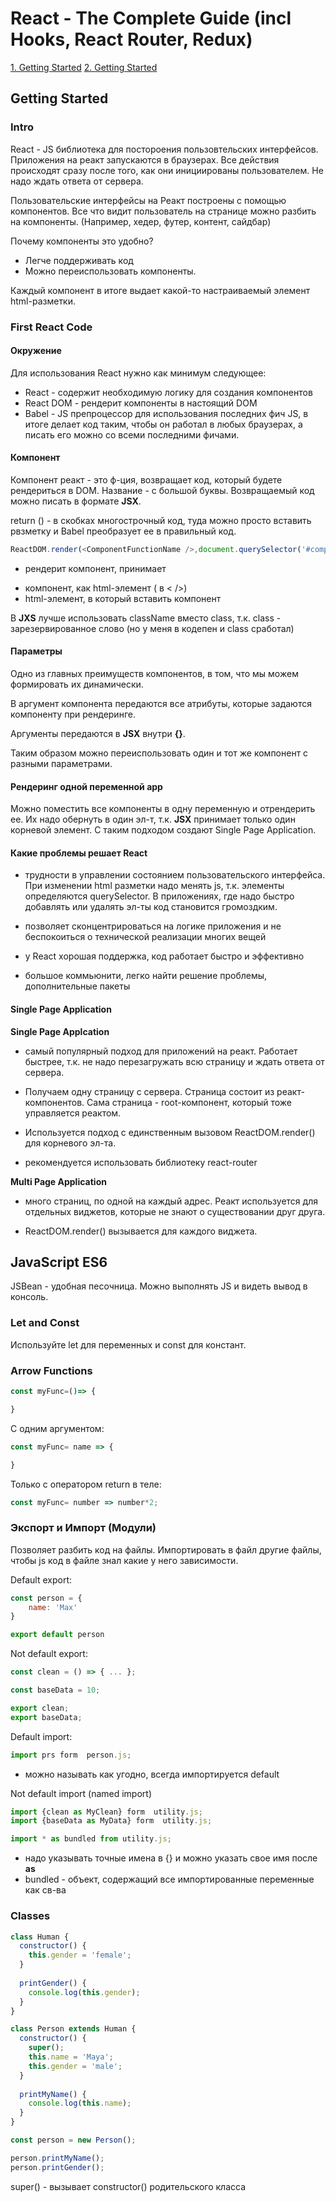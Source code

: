 # React - The Complete Guide (incl Hooks, React Router, Redux) 

[1. Getting Started](#getting-started)
[2. Getting Started](#javascript-es6)

## Getting Started

### Intro

React - JS библиотека для постороения пользовтельских интерфейсов. Приложения на реакт запускаются в браузерах. Все действия происходят сразу после того, как они инициированы пользователем. Не надо ждать ответа от сервера.

Пользовательские интерфейсы на Реакт построены с помощью компонентов. Все что видит пользователь на странице можно разбить на компоненты. (Например, хедер, футер, контент, сайдбар)

Почему компоненты это удобно?

 * Легче поддерживать код
 * Можно переиспользовать компоненты.

 Каждый компонент в итоге выдает какой-то настраиваемый элемент html-разметки.


### First React Code

#### Окружение

Для использования React нужно как минимум следующее:

 * React - содержит необходимую логику для создания компонентов
 * React DOM - рендерит компоненты в настоящий DOM
 * Babel - JS препроцессор для использования последних фич JS, в итоге делает код таким, чтобы он работал в любых браузерах, а писать его можно со всеми последними фичами.

#### Компонент

Компонент реакт - это ф-ция, возвращает код, который будете рендериться в DOM.
Название - с большой буквы.
Возвращаемый код можно писать в формате **JSX**.

return () - в скобках многострочный код, туда можно просто вставить рвзметку и Babel преобразует ее в правильный код.

```javascript
ReactDOM.render(<ComponentFunctionName />,document.querySelector('#componentBlockId'));
```

- рендерит компонент, принимает

 * компонент, как html-элемент ( в < />)
 * html-элемент, в который вставить компонент

В **JXS** лучше использовать className вместо class, т.к. class - зарезервированное слово (но у меня в кодепен и class сработал)

#### Параметры

Одно из главных преимуществ компонентов, в том, что мы можем формировать их динамически.

В аргумент компонента передаются все атрибуты, которые задаются компоненту при рендеринге.

Аргументы передаются в **JSX** внутри **{}**.

Таким образом можно переиспользовать один и тот же компонент с разными параметрами.

#### Рендеринг одной переменной app

Можно поместить все компоненты в одну переменную и отрендерить ее. Их надо обернуть в один эл-т, т.к. **JSX** принимает только один корневой элемент.
С таким подходом создают Single Page Application.


#### Какие проблемы решает React

 * трудности в управлении состоянием пользовательского интерфейса. При изменении html разметки надо менять js, т.к. элементы определяются querySelector. В приложениях, где надо быстро добавлять или удалять эл-ты код становится громоздким.

 * позволяет сконцентрироваться на логике приложения и не беспокоиться о технической реализации многих вещей

 * у React хорошая поддержка, код работает быстро и эффективно

 * большое коммьюнити, легко найти решение проблемы, дополнительные пакеты


#### Single Page Application


**Single Page Applcation**

 - самый популярный подход для приложений на реакт. Работает быстрее, т.к. не надо перезагружать всю страницу и ждать ответа от сервера.

 * Получаем одну страницу с сервера. Страница состоит из реакт-компонентов. Сама страница - root-компонент, который тоже управляется реактом.

 * Используется подход с единственным вызовом ReactDOM.render() для корневого эл-та.

 * рекомендуется использовать библиотеку react-router


 **Multi Page Application**

 * много страниц, по одной на каждый адрес. Реакт используется для отдельных виджетов, которые не знают о существовании друг друга.

 * ReactDOM.render() вызывается для каждого виджета.


## JavaScript ES6

JSBean - удобная песочница. Можно выполнять JS и видеть вывод в консоль.

### Let and Const

Используйте let для переменных и const для констант.

### Arrow Functions


```javascript
const myFunc=()=> {

}
````

С одним аргументом:

```javascript
const myFunc= name => {

}
````

Только с оператором return в теле:

```javascript
const myFunc= number => number*2;
````


### Экспорт и Импорт (Модули)

Позволяет разбить код на файлы. Импортировать в файл другие файлы, чтобы js код в файле знал какие у него зависимости.


Default export: 
```javascript
const person = {
	name: 'Max'
}

export default person
````

Not default export: 

```javascript
const clean = () => { ... };

const baseData = 10;

export clean;
export baseData;
````

Default import:

```javascript
import prs form  person.js;
````

* можно называть как угодно, всегда импортируется default


Not default import (named import)

```javascript
import {clean as MyClean} form  utility.js;
import {baseData as MyData} form  utility.js;

import * as bundled from utility.js;
````
* надо указывать точные имена в {} и можно указать свое имя после **as** 
* bundled - объект, содержащий все импортированные переменные как св-ва

### Classes

```javascript
class Human {
  constructor() {
    this.gender = 'female';
  }
  
  printGender() {
    console.log(this.gender);
  }
}

class Person extends Human {
  constructor() {
    super();
    this.name = 'Maya';
    this.gender = 'male';
  }
  
  printMyName() {
    console.log(this.name);
  }
}

const person = new Person();

person.printMyName();
person.printGender();
```

super() - вызывает constructor() родительского класса